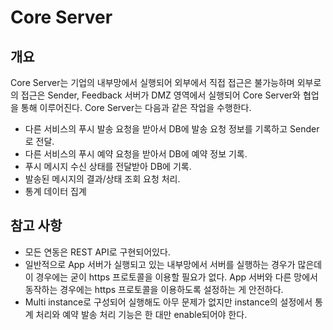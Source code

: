 # Core Server

## 개요

Core Server는 기업의 내부망에서 실행되어 외부에서 직접 접근은 불가능하며 외부로의 접근은 Sender, Feedback 서버가 DMZ 영역에서 실행되어 Core Server와 협업을 통해 이루어진다.
Core Server는 다음과 같은 작업을 수행한다.

- 다른 서비스의 푸시 발송 요청을 받아서 DB에 발송 요청 정보를 기록하고 Sender로 전달.
- 다른 서비스의 푸시 예약 요청을 받아서 DB에 예약 정보 기록.
- 푸시 메시지 수신 상태를 전달받아 DB에 기록.
- 발송된 메시지의 결과/상태 조회 요청 처리.
- 통계 데이터 집계

## 참고 사항

- 모든 연동은 REST API로 구현되어있다.
- 일반적으로 App 서버가 실행되고 있는 내부망에서 서버를 실행하는 경우가 많은데 이 경우에는 굳이 https 프로토콜을 이용할 필요가 없다. App 서버와 다른 망에서 동작하는 경우에는 https 프로토콜을 이용하도록 설정하는 게 안전하다.
- Multi instance로 구성되어 실행해도 아무 문제가 없지만 instance의 설정에서 통계 처리와 예약 발송 처리 기능은 한 대만 enable되어야 한다.
